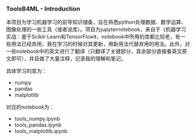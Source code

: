 ### ToolsB4ML - Introduction

本项目为学习机器学习的前导知识储备，旨在熟悉python处理数据、数学运算、图像处理的一些工具（或者说库）。项目为jupyternotebook，来自于《机器学习实战：基于Scikit-Learn和TensorFlow》，notebook中所用的库都比较老，有一些用法已经弃用，我在学习的时候对其更新，用新用法代替弃用的用法。此外，对一些notebook中的英文进行了翻译（只翻译了关键部分，其余部分直接看英文原文即可），并且做了大量注释，记录我的理解和笔记。

具体学习的库为：

+ numpy
+ pandas
+ matplotlib

对应的notebook为：

+ tools_numpy.ipynb
+ tools_pandas.ipynb
+ tools_matplotlib.ipynb



